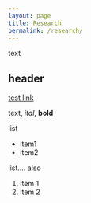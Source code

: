 ```yaml
---
layout: page
title: Research
permalink: /research/
---
```


text
## header

[test link](https://github.com/daniellearsenault/daniellearsenault.github.io/blob/main/header2.md?plain=1)

text, _ital_, **bold**

list

* item1
* item2 

list.... also
1. item 1
2. item 2
